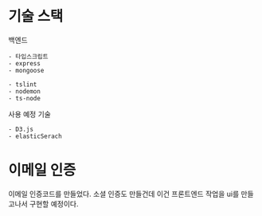 # 기술 스택

백엔드

    - 타입스크립트
    - express
    - mongoose

    - tslint
    - nodemon
    - ts-node

사용 예정 기술 
    
    - D3.js
    - elasticSerach

# 이메일 인증
이메일 인증코드를 만들었다. 소셜 인증도 만들건데 이건 프론트엔드 작업을 ui를 만들고나서 구현할 예정이다.